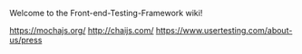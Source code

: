 Welcome to the Front-end-Testing-Framework wiki!


https://mochajs.org/
http://chaijs.com/
https://www.usertesting.com/about-us/press